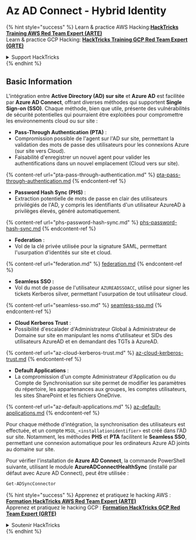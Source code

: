# Az AD Connect - Hybrid Identity

{% hint style="success" %}
Learn & practice AWS Hacking:<img src="../../../../.gitbook/assets/image (1).png" alt="" data-size="line">[**HackTricks Training AWS Red Team Expert (ARTE)**](https://training.hacktricks.xyz/courses/arte)<img src="../../../../.gitbook/assets/image (1).png" alt="" data-size="line">\
Learn & practice GCP Hacking: <img src="../../../../.gitbook/assets/image (2).png" alt="" data-size="line">[**HackTricks Training GCP Red Team Expert (GRTE)**<img src="../../../../.gitbook/assets/image (2).png" alt="" data-size="line">](https://training.hacktricks.xyz/courses/grte)

<details>

<summary>Support HackTricks</summary>

* Check the [**subscription plans**](https://github.com/sponsors/carlospolop)!
* **Join the** 💬 [**Discord group**](https://discord.gg/hRep4RUj7f) or the [**telegram group**](https://t.me/peass) or **follow** us on **Twitter** 🐦 [**@hacktricks\_live**](https://twitter.com/hacktricks\_live)**.**
* **Share hacking tricks by submitting PRs to the** [**HackTricks**](https://github.com/carlospolop/hacktricks) and [**HackTricks Cloud**](https://github.com/carlospolop/hacktricks-cloud) github repos.

</details>
{% endhint %}

## Basic Information

L'intégration entre **Active Directory (AD) sur site** et **Azure AD** est facilitée par **Azure AD Connect**, offrant diverses méthodes qui supportent **Single Sign-on (SSO)**. Chaque méthode, bien que utile, présente des vulnérabilités de sécurité potentielles qui pourraient être exploitées pour compromettre les environnements cloud ou sur site :

* **Pass-Through Authentication (PTA)** :
* Compromission possible de l'agent sur l'AD sur site, permettant la validation des mots de passe des utilisateurs pour les connexions Azure (sur site vers Cloud).
* Faisabilité d'enregistrer un nouvel agent pour valider les authentifications dans un nouvel emplacement (Cloud vers sur site).

{% content-ref url="pta-pass-through-authentication.md" %}
[pta-pass-through-authentication.md](pta-pass-through-authentication.md)
{% endcontent-ref %}

* **Password Hash Sync (PHS)** :
* Extraction potentielle de mots de passe en clair des utilisateurs privilégiés de l'AD, y compris les identifiants d'un utilisateur AzureAD à privilèges élevés, généré automatiquement.

{% content-ref url="phs-password-hash-sync.md" %}
[phs-password-hash-sync.md](phs-password-hash-sync.md)
{% endcontent-ref %}

* **Federation** :
* Vol de la clé privée utilisée pour la signature SAML, permettant l'usurpation d'identités sur site et cloud.

{% content-ref url="federation.md" %}
[federation.md](federation.md)
{% endcontent-ref %}

* **Seamless SSO :**
* Vol du mot de passe de l'utilisateur `AZUREADSSOACC`, utilisé pour signer les tickets Kerberos silver, permettant l'usurpation de tout utilisateur cloud.

{% content-ref url="seamless-sso.md" %}
[seamless-sso.md](seamless-sso.md)
{% endcontent-ref %}

* **Cloud Kerberos Trust** :
* Possibilité d'escalader d'Administrateur Global à Administrateur de Domaine sur site en manipulant les noms d'utilisateur et SIDs des utilisateurs AzureAD et en demandant des TGTs à AzureAD.

{% content-ref url="az-cloud-kerberos-trust.md" %}
[az-cloud-kerberos-trust.md](az-cloud-kerberos-trust.md)
{% endcontent-ref %}

* **Default Applications** :
* La compromission d'un compte Administrateur d'Application ou du Compte de Synchronisation sur site permet de modifier les paramètres du répertoire, les appartenances aux groupes, les comptes utilisateurs, les sites SharePoint et les fichiers OneDrive.

{% content-ref url="az-default-applications.md" %}
[az-default-applications.md](az-default-applications.md)
{% endcontent-ref %}

Pour chaque méthode d'intégration, la synchronisation des utilisateurs est effectuée, et un compte `MSOL_<installationidentifier>` est créé dans l'AD sur site. Notamment, les méthodes **PHS** et **PTA** facilitent le **Seamless SSO**, permettant une connexion automatique pour les ordinateurs Azure AD joints au domaine sur site.

Pour vérifier l'installation de **Azure AD Connect**, la commande PowerShell suivante, utilisant le module **AzureADConnectHealthSync** (installé par défaut avec Azure AD Connect), peut être utilisée :
```powershell
Get-ADSyncConnector
```
{% hint style="success" %}
Apprenez et pratiquez le hacking AWS :<img src="../../../../.gitbook/assets/image (1).png" alt="" data-size="line">[**Formation HackTricks AWS Red Team Expert (ARTE)**](https://training.hacktricks.xyz/courses/arte)<img src="../../../../.gitbook/assets/image (1).png" alt="" data-size="line">\
Apprenez et pratiquez le hacking GCP : <img src="../../../../.gitbook/assets/image (2).png" alt="" data-size="line">[**Formation HackTricks GCP Red Team Expert (GRTE)**<img src="../../../../.gitbook/assets/image (2).png" alt="" data-size="line">](https://training.hacktricks.xyz/courses/grte)

<details>

<summary>Soutenir HackTricks</summary>

* Consultez les [**plans d'abonnement**](https://github.com/sponsors/carlospolop)!
* **Rejoignez le** 💬 [**groupe Discord**](https://discord.gg/hRep4RUj7f) ou le [**groupe telegram**](https://t.me/peass) ou **suivez** nous sur **Twitter** 🐦 [**@hacktricks\_live**](https://twitter.com/hacktricks\_live)**.**
* **Partagez des astuces de hacking en soumettant des PRs aux** [**HackTricks**](https://github.com/carlospolop/hacktricks) et [**HackTricks Cloud**](https://github.com/carlospolop/hacktricks-cloud) dépôts github.

</details>
{% endhint %}
